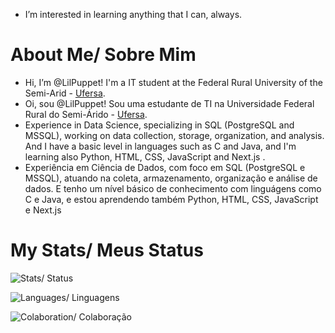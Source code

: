 - I’m interested in learning anything that I can, always.

<h1>About Me/ Sobre Mim</h1>

<p>
  <ul>
    <li> Hi, I’m @LilPuppet! I'm a IT student at the Federal Rural University of the Semi-Arid - <a href="https://ufersa.edu.br/" target="_blank" rel="external">Ufersa</a>.</li>
    <li> Oi, sou @LilPuppet! Sou uma estudante de TI na Universidade Federal Rural do Semi-Árido - <a href="https://ufersa.edu.br/" target="_blank" rel="external">Ufersa</a>.</li>
    <li> Experience in Data Science, specializing in SQL (PostgreSQL and MSSQL), working on data collection, storage, organization, and analysis. And I have a basic level in languages such as C and Java, and I'm learning also Python, HTML, CSS, JavaScript and Next.js . </li>
    <li> Experiência em Ciência de Dados, com foco em SQL (PostgreSQL e MSSQL), atuando na coleta, armazenamento, organização e análise de dados. E tenho um nível básico de conhecimento com linguágens como C e Java, e estou aprendendo também Python, HTML, CSS, JavaScript e Next.js</li>
  </ul>
</p>

<h1>My Stats/ Meus Status</h1>

![Stats/ Status](https://github-readme-stats.vercel.app/api?username=LilPuppet&theme=tokyonight&show_icons=true&hide_border=false&count_private=true)

![Languages/ Linguagens](https://github-readme-stats.vercel.app/api/top-langs/?username=LilPuppet&theme=tokyonight&show_icons=true&hide_border=false&layout=compact)

![Colaboration/ Colaboração](https://github-readme-stats.vercel.app/api/pin/?username=LilPuppet&repo=NOME_DO_REPOSITORIO&theme=tokyonight)

<!---
LilPuppet/LilPuppet is a ✨ special ✨ repository because its `README.md` (this file) appears on your GitHub profile.
You can click the Preview link to take a look at your changes.
--->
